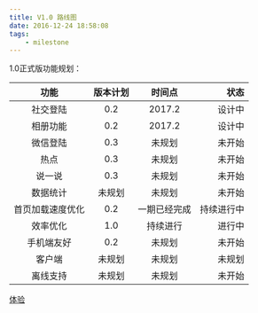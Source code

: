 ```yaml
---
title: V1.0 路线图
date: 2016-12-24 18:58:08
tags: 
    - milestone
---
```


1.0正式版功能规划：

| 功能                         | 版本计划  |  时间点   |  状态|
|:----------------------------:|:--------:|:----------:|---:|
| 社交登陆| 0.2| 2017.2| 设计中|
| 相册功能| 0.2| 2017.2| 设计中|
|  微信登陆| 0.3| 未规划| 未开始|
| 热点 | 0.3 | 未规划| 未开始|
| 说一说 | 0.3 | 未规划| 未开始|
| 数据统计| 未规划| 未规划| 未开始|
| 首页加载速度优化| 0.2 | 一期已经完成|持续进行中|
| 效率优化 | 1.0 | 持续进行| 进行中|
| 手机端友好| 0.2 | 未规划| 未开始|
| 客户端| 未规划|未规划|未规划|
| 离线支持| 未规划 | 未规划 | 未开始|

[体验](https://www.union-earth.com)